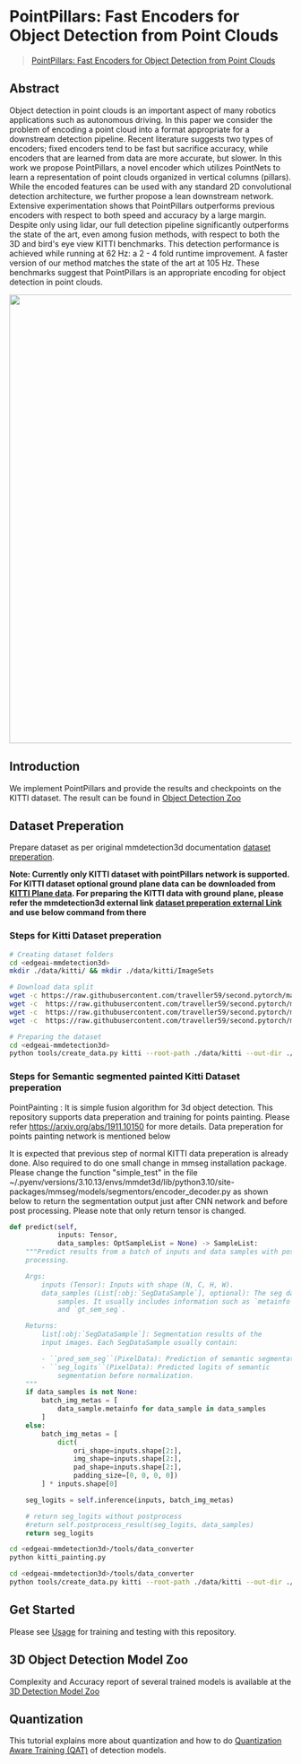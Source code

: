 # PointPillars: Fast Encoders for Object Detection from Point Clouds

> [PointPillars: Fast Encoders for Object Detection from Point Clouds](https://arxiv.org/abs/1812.05784)

<!-- [ALGORITHM] -->

## Abstract

Object detection in point clouds is an important aspect of many robotics applications such as autonomous driving. In this paper we consider the problem of encoding a point cloud into a format appropriate for a downstream detection pipeline. Recent literature suggests two types of encoders; fixed encoders tend to be fast but sacrifice accuracy, while encoders that are learned from data are more accurate, but slower. In this work we propose PointPillars, a novel encoder which utilizes PointNets to learn a representation of point clouds organized in vertical columns (pillars). While the encoded features can be used with any standard 2D convolutional detection architecture, we further propose a lean downstream network. Extensive experimentation shows that PointPillars outperforms previous encoders with respect to both speed and accuracy by a large margin. Despite only using lidar, our full detection pipeline significantly outperforms the state of the art, even among fusion methods, with respect to both the 3D and bird's eye view KITTI benchmarks. This detection performance is achieved while running at 62 Hz: a 2 - 4 fold runtime improvement. A faster version of our method matches the state of the art at 105 Hz. These benchmarks suggest that PointPillars is an appropriate encoding for object detection in point clouds.

<div align=center>
<img src="https://user-images.githubusercontent.com/79644370/143885905-aab6ffcf-7727-495e-90ca-edb8dd5e324b.png" width="800"/>
</div>

## Introduction

We implement PointPillars and provide the results and checkpoints on the KITTI dataset. The result can be found in [Object Detection Zoo](../../docs/det3d_modelzoo.md)

## Dataset Preperation
Prepare dataset as per original mmdetection3d documentation [dataset preperation](../../docs/en/data_preparation.md). 

**Note: Currently only KITTI dataset with pointPillars network is supported. For KITTI dataset optional ground plane data can be downloaded from [KITTI Plane data](https://download.openmmlab.com/mmdetection3d/data/train_planes.zip). For preparing the KITTI data with ground plane, please refer the mmdetection3d external link [dataset preperation external Link](https://mmdetection3d.readthedocs.io/en/latest/advanced_guides/datasets/kitti.html) and use below command from there**

### Steps for Kitti Dataset preperation
```bash
# Creating dataset folders
cd <edgeai-mmdetection3d>
mkdir ./data/kitti/ && mkdir ./data/kitti/ImageSets

# Download data split
wget -c https://raw.githubusercontent.com/traveller59/second.pytorch/master/second/data/ImageSets/test.txt --no-check-certificate --content-disposition -O ./data/kitti/ImageSets/test.txt
wget -c  https://raw.githubusercontent.com/traveller59/second.pytorch/master/second/data/ImageSets/train.txt --no-check-certificate --content-disposition -O ./data/kitti/ImageSets/train.txt
wget -c  https://raw.githubusercontent.com/traveller59/second.pytorch/master/second/data/ImageSets/val.txt --no-check-certificate --content-disposition -O ./data/kitti/ImageSets/val.txt
wget -c  https://raw.githubusercontent.com/traveller59/second.pytorch/master/second/data/ImageSets/trainval.txt --no-check-certificate --content-disposition -O ./data/kitti/ImageSets/trainval.txt

# Preparing the dataset
cd <edgeai-mmdetection3d>
python tools/create_data.py kitti --root-path ./data/kitti --out-dir ./data/kitti --extra-tag kitti --with-plane
```

### Steps for Semantic segmented painted Kitti Dataset preperation
PointPainting : It is simple fusion algorithm for 3d object detection. This repository supports data preperation and training for points painting. Please refer https://arxiv.org/abs/1911.10150 for more details. Data preperation for points painting network is mentioned below

It is expected that previous step of normal KITTI data preperation is already done. Also required to do one small change in mmseg installation package. Please change the function "simple_test" in the file ~/.pyenv/versions/3.10.13/envs/mmdet3d/lib/python3.10/site-packages/mmseg/models/segmentors/encoder_decoder.py as shown below to return the segmentation output just after CNN network and before post processing. Please note that only return tensor is changed.
```python
def predict(self,
            inputs: Tensor,
            data_samples: OptSampleList = None) -> SampleList:
    """Predict results from a batch of inputs and data samples with post-
    processing.

    Args:
        inputs (Tensor): Inputs with shape (N, C, H, W).
        data_samples (List[:obj:`SegDataSample`], optional): The seg data
            samples. It usually includes information such as `metainfo`
            and `gt_sem_seg`.

    Returns:
        list[:obj:`SegDataSample`]: Segmentation results of the
        input images. Each SegDataSample usually contain:

        - ``pred_sem_seg``(PixelData): Prediction of semantic segmentation.
        - ``seg_logits``(PixelData): Predicted logits of semantic
            segmentation before normalization.
    """
    if data_samples is not None:
        batch_img_metas = [
            data_sample.metainfo for data_sample in data_samples
        ]
    else:
        batch_img_metas = [
            dict(
                ori_shape=inputs.shape[2:],
                img_shape=inputs.shape[2:],
                pad_shape=inputs.shape[2:],
                padding_size=[0, 0, 0, 0])
        ] * inputs.shape[0]

    seg_logits = self.inference(inputs, batch_img_metas)

    # return seg_logits without postprocess
    #return self.postprocess_result(seg_logits, data_samples)
    return seg_logits
```
```bash
cd <edgeai-mmdetection3d>/tools/data_converter
python kitti_painting.py

cd <edgeai-mmdetection3d>/tools/data_converter
python tools/create_data.py kitti --root-path ./data/kitti --out-dir ./data/kitti --extra-tag kitti_point_painting --with-plane
```

## Get Started
Please see [Usage](../../docs/det3d_usage.md) for training and testing with this repository.


## 3D Object Detection Model Zoo
Complexity and Accuracy report of several trained models is available at the [3D Detection Model Zoo](../../docs/det3d_modelzoo.md) 


## Quantization
This tutorial explains more about quantization and how to do [Quantization Aware Training (QAT)](../../docs/det3d_quantization.md) of detection models.
